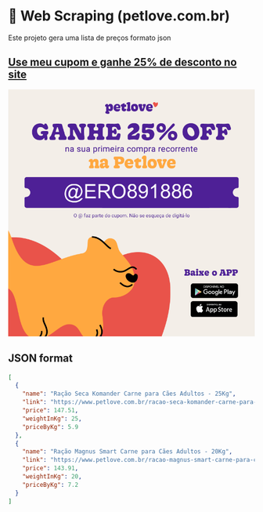 # 🐶 Web Scraping (petlove.com.br)

Este projeto gera uma lista de preços formato json

## [Use meu cupom e ganhe 25% de desconto no site](https://www.petlove.com.br/?coupon=@ERO891886)

![](images/coupon.png)


## JSON format

```json
[
  {
    "name": "Ração Seca Komander Carne para Cães Adultos - 25Kg",
    "link": "https://www.petlove.com.br/racao-seca-komander-carne-para-caes-adultos/p?sku=2655572",
    "price": 147.51,
    "weightInKg": 25,
    "priceByKg": 5.9
  },
  {
    "name": "Ração Magnus Smart Carne para Cães Adultos - 20Kg",
    "link": "https://www.petlove.com.br/racao-magnus-smart-carne-para-caes-adultos/p?sku=2661013",
    "price": 143.91,
    "weightInKg": 20,
    "priceByKg": 7.2
  }
]
```